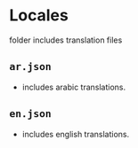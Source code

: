 # Locales

folder includes translation files

## `ar.json`

- includes arabic translations.

## `en.json`

- includes english translations.
